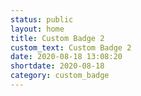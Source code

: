 ```yaml
---
status: public
layout: home
title: Custom Badge 2
custom_text: Custom Badge 2
date: 2020-08-18 13:08:20
shortdate: 2020-08-18
category: custom_badge
---
```

